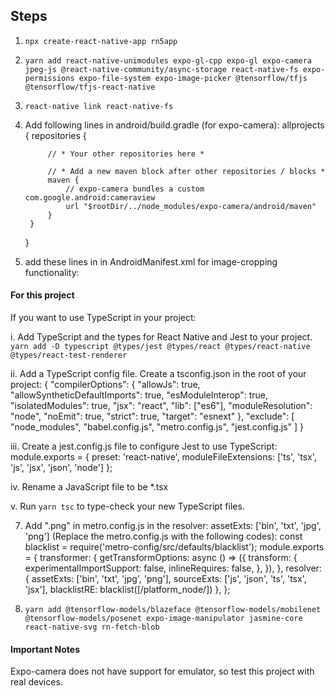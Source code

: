 ## Steps
1. `npx create-react-native-app rn5app`
2. `yarn add react-native-unimodules expo-gl-cpp expo-gl expo-camera jpeg-js @react-native-community/async-storage react-native-fs expo-permissions expo-file-system expo-image-picker @tensorflow/tfjs @tensorflow/tfjs-react-native`
3. `react-native link react-native-fs`
4. Add following lines in android/build.gradle (for expo-camera):
    allprojects {
        repositories {

            // * Your other repositories here *

            // * Add a new maven block after other repositories / blocks *
            maven {
                // expo-camera bundles a custom com.google.android:cameraview
                url "$rootDir/../node_modules/expo-camera/android/maven"
            }
        }
    }
    
5. add these lines in in AndroidManifest.xml for image-cropping functionality:
    <activity
        android:name="com.theartofdev.edmodo.cropper.CropImageActivity"
        android:theme="@style/Base.Theme.AppCompat">
    </activity>


#### For this project
If you want to use TypeScript in your project:

i.  Add TypeScript and the types for React Native and Jest to your project.
    `yarn add -D typescript @types/jest @types/react @types/react-native @types/react-test-renderer`
    
ii.  Add a TypeScript config file. Create a tsconfig.json in the root of your project:
    {
        "compilerOptions": {
            "allowJs": true,
            "allowSyntheticDefaultImports": true,
            "esModuleInterop": true,
            "isolatedModules": true,
            "jsx": "react",
            "lib": ["es6"],
            "moduleResolution": "node",
            "noEmit": true,
            "strict": true,
            "target": "esnext"
        },
        "exclude": [
            "node_modules",
            "babel.config.js",
            "metro.config.js",
            "jest.config.js"
        ]
    }
    
iii. Create a jest.config.js file to configure Jest to use TypeScript:
    module.exports = {
        preset: 'react-native',
        moduleFileExtensions: ['ts', 'tsx', 'js', 'jsx', 'json', 'node']
    };
    
iv. Rename a JavaScript file to be *.tsx

v.  Run `yarn tsc` to type-check your new TypeScript files.


7.  Add ".png" in metro.config.js in the resolver:
    assetExts: ['bin', 'txt', 'jpg', 'png']
(Replace the metro.config.js with the following codes):
    const blacklist = require('metro-config/src/defaults/blacklist');
    module.exports = {
        transformer: {
            getTransformOptions: async () => ({
                transform: {
                    experimentalImportSupport: false,
                    inlineRequires: false,
                },
            }),
        },
        resolver: {
            assetExts: ['bin', 'txt', 'jpg', 'png'],
            sourceExts: ['js', 'json', 'ts', 'tsx', 'jsx'],
            blacklistRE: blacklist([/platform_node/])
        },
    };

8.  `yarn add @tensorflow-models/blazeface @tensorflow-models/mobilenet @tensorflow-models/posenet expo-image-manipulator jasmine-core react-native-svg rn-fetch-blob`


#### Important Notes
Expo-camera does not have support for emulator, so test this project with real devices.

